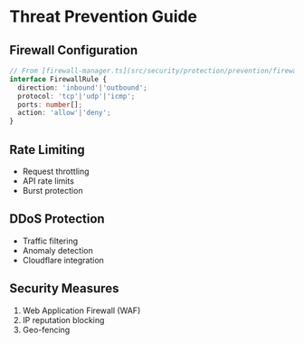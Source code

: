 # Threat Prevention Guide

## Firewall Configuration
```typescript
// From [firewall-manager.ts](src/security/protection/prevention/firewall-manager.ts)
interface FirewallRule {
  direction: 'inbound'|'outbound';
  protocol: 'tcp'|'udp'|'icmp';
  ports: number[];
  action: 'allow'|'deny';
}
```

## Rate Limiting
- Request throttling
- API rate limits
- Burst protection

## DDoS Protection
- Traffic filtering
- Anomaly detection
- Cloudflare integration

## Security Measures
1. Web Application Firewall (WAF)
2. IP reputation blocking
3. Geo-fencing